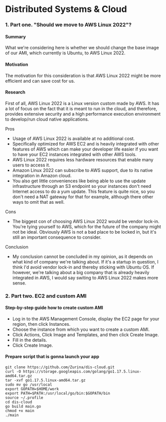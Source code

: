 # Distributed Systems & Cloud

### 1. Part one. "Should we move to AWS Linux 2022"?

#### **Summary**

What we're considering here is whether we should change the base image of our AMI, which currently is Ubuntu, to AWS Linux 2022.

#### **Motivation**

The motivation for this consideration is that AWS Linux 2022 might be more efficient and can save cost for us.

#### **Research**

First of all, AWS Linux 2022 is a Linux version custom made by AWS. It has a lot of focus on the fact that it is meant to run in the cloud, and therefore, provides extensive security and a high performance execution environment to develop/run cloud native applications. 

Pros

- Usage of AWS Linux 2022 is available at no additional cost.
- Specifically optimized for AWS EC2 and is heavily integrated with other features of AWS which can make your developer life easier if you want to have your EC2 instances integrated with other AWS tools.
- AWS Linux 2022 requires less hardware resources that enable many users to access it.
- Amazon Linux 2022 can subscribe to AWS support, due to its native integration in Amazon cloud.
- You also get little conveniences like being able to use the update infrastructure through an S3 endpoint so your instances don't need Internet access to do a yum update. This feature is quite nice, so you don't need a NAT gateway for that for example, although there other ways to omit that as well. 

Cons

- The biggest con of choosing AWS Linux 2022 would be vendor lock-in. You're tying yourself to AWS, which for the future of the company might not be ideal. Obviously AWS is not a bad place to be locked in, but it's still an important consequence to consider. 

Conclusion

- My conclusion cannot be concluded in my opinion, as it depends on what kind of company we're talking about. If it's a startup in question, I think I'd avoid vendor lock-in and thereby sticking with Ubuntu OS. If however, we're talking about a big company that is already heavily integrated in AWS, I would say switing to AWS Linux 2022 makes more sense.

### 2. Part two. EC2 and custom AMI

#### Step-by-step guide how to create custom AMI

- Log in to the AWS Management Console, display the EC2 page for your region, then click Instances.
- Choose the instance from which you want to create a custom AMI.
- Click Actions, Click Image and Templates, and then click Create Image.
- Fill in the details.
- Click Create Image.

#### Prepare script that is gonna launch your app

    git clone https://github.com/Zurina/dis-cloud.git
    curl -O https://storage.googleapis.com/golang/go1.17.5.linux-amd64.tar.gz
    tar -xvf go1.17.5.linux-amd64.tar.gz
    sudo mv go /usr/local
    export GOPATH=$HOME/work
    export PATH=$PATH:/usr/local/go/bin:$GOPATH/bin
    source ~/.profile
    cd dis-cloud
    go build main.go
    chmod +x main
    ./main





    
